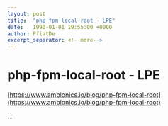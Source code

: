 ```yaml
---
layout: post
title:  "php-fpm-local-root - LPE"
date:   1990-01-01 19:55:00 +0000
author: PfiatDe
excerpt_separator: <!--more-->
---
```


# php-fpm-local-root - LPE
[https://www.ambionics.io/blog/php-fpm-local-root](https://www.ambionics.io/blog/php-fpm-local-root)

...
<!--more-->
